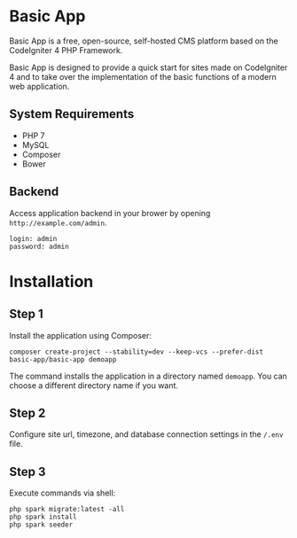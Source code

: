 Basic App
=========

Basic App is a free, open-source, self-hosted CMS platform based on the CodeIgniter 4 PHP Framework.

Basic App is designed to provide a quick start for sites made on CodeIgniter 4 and to take over the implementation of the basic functions of a modern web application.

## System Requirements

- PHP 7
- MySQL
- Composer
- Bower

## Backend

Access application backend in your brower by opening `http://example.com/admin`.
```
login: admin
password: admin
```

Installation
============

## Step 1

Install the application using Composer:

    composer create-project --stability=dev --keep-vcs --prefer-dist basic-app/basic-app demoapp
    
The command installs the application in a directory named `demoapp`.
You can choose a different directory name if you want.

## Step 2

Configure site url, timezone, and database connection settings in the `/.env` file.

## Step 3

Execute commands via shell:

```
php spark migrate:latest -all
php spark install
php spark seeder
```
